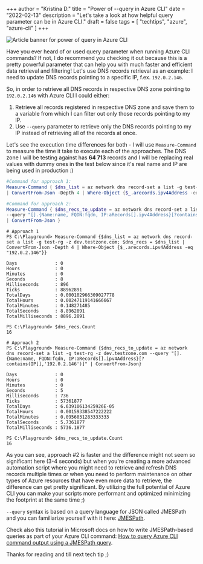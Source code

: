 +++
author = "Kristina D."
title = "Power of --query in Azure CLI"
date = "2022-02-13"
description = "Let's take a look at how helpful query parameter can be in Azure CLI."
draft = false
tags = [
    "techtips",
    "azure",
    "azure-cli"
]
+++

![Article banner for power of query in Azure CLI](../../images/tech_tips/techtip_1.png)

Have you ever heard of or used query parameter when running Azure CLI commands? If not, I do recommend you checking it out because this is a pretty powerful parameter that can help you with much faster and efficient data retrieval and filtering!
Let\'s use DNS records retrieval as an example: I need to update DNS records pointing to a specific IP, f.ex. ```192.0.2.146```. 

So, in order to retrieve all DNS records in respective DNS zone pointing to ```192.0.2.146``` with Azure CLI I could either:

1. Retrieve all records registered in respective DNS zone and save them to a variable from which I can filter out only those records pointing to my IP.
2. Use ```--query``` parameter to retrieve only the DNS records pointing to my IP instead of retrieving all of the records at once.

Let\'s see the execution time differences for both - I will use ```Measure-Command``` to measure the time it take to execute each of the approaches. The DNS zone I will be testing against has **64 713** records and I will be replacing real values with dummy ones in the test below since it\'s real name and IP are being used in production :)

```powershell
#Command for approach 1:
Measure-Command { $dns_list = az network dns record-set a list -g test-rg -z dev.testzone.com; $dns_recs = $dns_list ` 
| ConvertFrom-Json -Depth 4 | Where-Object {$_.arecords.ipv4Address -eq "192.0.2.146"} }

#Command for approach 2:
Measure-Command { $dns_recs_to_update = az network dns record-set a list -g test-rg -z dev.testzone.com ` 
--query "[].{Name:name, FQDN:fqdn, IP:aRecords[].ipv4Address}[?contains(IP[], '192.0.2.146')]" ` 
| ConvertFrom-Json }
```

```
# Approach 1
PS C:\Playground> Measure-Command {$dns_list = az network dns record-set a list -g test-rg -z dev.testzone.com; $dns_recs = $dns_list | ConvertFrom-Json -Depth 4 | Where-Object {$_.arecords.ipv4Address -eq "192.0.2.146"}}

Days              : 0
Hours             : 0
Minutes           : 0
Seconds           : 8
Milliseconds      : 896
Ticks             : 88962891
TotalDays         : 0.000102966309027778
TotalHours        : 0.00247119141666667
TotalMinutes      : 0.148271485
TotalSeconds      : 8.8962891
TotalMilliseconds : 8896.2891

PS C:\Playground> $dns_recs.Count
16

# Approach 2
PS C:\Playground> Measure-Command {$dns_recs_to_update = az network dns record-set a list -g test-rg -z dev.testzone.com --query "[].{Name:name, FQDN:fqdn, IP:aRecords[].ipv4Address}[?contains(IP[],'192.0.2.146')]" | ConvertFrom-Json}

Days              : 0
Hours             : 0
Minutes           : 0
Seconds           : 5
Milliseconds      : 736
Ticks             : 57361877
TotalDays         : 6.63910613425926E-05
TotalHours        : 0.00159338547222222
TotalMinutes      : 0.0956031283333333
TotalSeconds      : 5.7361877
TotalMilliseconds : 5736.1877

PS C:\Playground> $dns_recs_to_update.Count
16

```

As you can see, approach #2 is faster and the difference might not seem so significant here (3-4 seconds) but when you\'re creating a more advanced automation script where you might need to retrieve and refresh DNS records multiple times or when you need to perform maintenance on other types of Azure resources that have even more data to retrieve, the difference can get pretty significant. By utilizing the full potential of Azure CLI you can make your scripts more performant and optimized minimizing the footprint at the same time ;)

```--query``` syntax is based on a query language for JSON called JMESPath and you can familiarize yourself with it here: [JMESPath](https://jmespath.org/).

Check also this tutorial in Microsoft docs on how to write JMESPath-based queries as part of your Azure CLI command: [How to query Azure CLI command output using a JMESPath query](https://docs.microsoft.com/en-us/cli/azure/query-azure-cli).

Thanks for reading and till next tech tip ;)